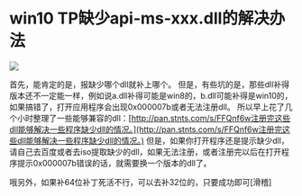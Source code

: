 # win10 TP缺少api-ms-xxx.dll的解决办法

![](https://wvbarchive.s3-ap-northeast-1.amazonaws.com/5536755818/891e72cf36d3d5395eb7fb083187e950372ab06d.jpg)

首先，能肯定的是，报缺少哪个dll就补上哪个。 但是，有些坑的是，那些dll补得版本还不一定能一样，例如说a.dll补得可能是win8的，b.dll可能补得是win10的，如果搞错了，打开应用程序会出现0x000007b或者无法注册dll。 所以早上花了几个小时整理了一些能够兼容的dll：[http://pan.stnts.com/s/FFQnf6w注册完这些dll能够解决一些程序缺少dll的情况。](http://pan.stnts.com/s/FFQnf6w注册完这些dll能够解决一些程序缺少dll的情况。) 但是，如果你打开程序还是提示缺少dll，请自己去百度或者去iso提取缺少的dll，如果无法注册，或者注册完以后在打开程序提示0x000007b错误的话，就需要换一个版本的dll了。

哦另外，如果补64位补丁死活不行，可以去补32位的，只要成功即可\[滑稽\]

